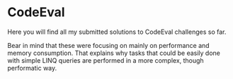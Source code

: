 # CodeEval
Here you will find all my submitted solutions to CodeEval challenges so far.

Bear in mind that these were focusing on mainly on performance and memory consumption. That explains why tasks that could be easily done with simple LINQ queries are performed in a more complex, though performatic way.

